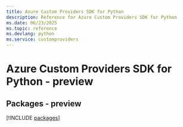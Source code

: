 ```yaml
---
title: Azure Custom Providers SDK for Python
description: Reference for Azure Custom Providers SDK for Python
ms.date: 06/23/2025
ms.topic: reference
ms.devlang: python
ms.service: customproviders
---
```

# Azure Custom Providers SDK for Python - preview
## Packages - preview
[!INCLUDE [packages](custom-providers-index.md)]